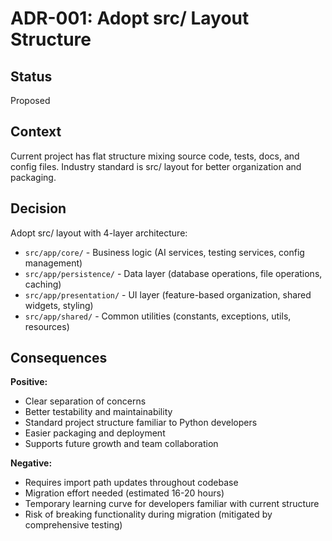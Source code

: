# ADR-001: Adopt src/ Layout Structure

## Status
Proposed

## Context  
Current project has flat structure mixing source code, tests, docs, and config files.
Industry standard is src/ layout for better organization and packaging.

## Decision
Adopt src/ layout with 4-layer architecture:
- `src/app/core/` - Business logic (AI services, testing services, config management)
- `src/app/persistence/` - Data layer (database operations, file operations, caching)
- `src/app/presentation/` - UI layer (feature-based organization, shared widgets, styling)
- `src/app/shared/` - Common utilities (constants, exceptions, utils, resources)

## Consequences
**Positive:**
- Clear separation of concerns
- Better testability and maintainability
- Standard project structure familiar to Python developers
- Easier packaging and deployment
- Supports future growth and team collaboration

**Negative:**  
- Requires import path updates throughout codebase
- Migration effort needed (estimated 16-20 hours)
- Temporary learning curve for developers familiar with current structure
- Risk of breaking functionality during migration (mitigated by comprehensive testing)
